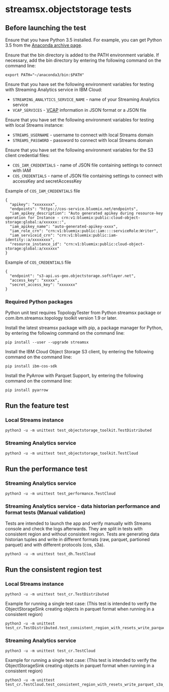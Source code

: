 # streamsx.objectstorage tests

## Before launching the test

Ensure that you have Python 3.5 installed. For example, you can get Python 3.5 from the [Anaconda archive page](https://repo.continuum.io/archive/index.html).

Ensure that the bin directory is added to the PATH environment variable. If necessary, add the bin directory by entering the following command on the command line:

    export PATH="~/anaconda3/bin:$PATH"

Ensure that you have set the following environment variables for testing with Streaming Analytics service in IBM Cloud:

* `STREAMING_ANALYTICS_SERVICE_NAME` - name of your Streaming Analytics service
* `VCAP_SERVICES` - [VCAP](https://console.bluemix.net/docs/services/StreamingAnalytics/r_vcap_services.html#r_vcap_services) information in JSON format or a JSON file

Ensure that you have set the following environment variables for testing with local Streams instance:

* `STREAMS_USERNAME` - username to connect with local Streams domain
* `STREAMS_PASSWORD` - password to connect with local Streams domain

Ensure that you have set the following environment variables for the S3 client credential files:

* `COS_IAM_CREDENTIALS` - name of JSON file containing settings to connect with IAM
* `COS_CREDENTIALS` - name of JSON file containing settings to connect with accessKey and secretAccessKey

Example of `COS_IAM_CREDENTIALS` file

    {
      "apikey": "xxxxxxxx",
      "endpoints": "https://cos-service.bluemix.net/endpoints",
      "iam_apikey_description": "Auto generated apikey during resource-key operation for Instance - crn:v1:bluemix:public:cloud-object-storage:global:a/xxxxxx::",
      "iam_apikey_name": "auto-generated-apikey-xxxx",
      "iam_role_crn": "crn:v1:bluemix:public:iam::::serviceRole:Writer",
      "iam_serviceid_crn": "crn:v1:bluemix:public:iam-identity::a/xxxxxxxx",
      "resource_instance_id": "crn:v1:bluemix:public:cloud-object-storage:global:a/xxxxxx"
    }

Example of `COS_CREDENTIALS` file

    {
      "endpoint": "s3-api.us-geo.objectstorage.softlayer.net",
      "access_key": "xxxxx",
      "secret_access_key": "xxxxxxx"
    }

### Required Python packages

Python unit test requires TopologyTester from Python streamsx package or com.ibm.streamsx.topology toolkit version 1.9 or later.

Install the latest streamsx package with pip, a package manager for Python, by entering the following command on the command line:

    pip install --user --upgrade streamsx


Install the IBM Cloud Object Storage S3 client, by entering the following command on the command line:

    pip install ibm-cos-sdk


Install the PyArrow with Parquet Support, by entering the following command on the command line:

    pip install pyarrow


## Run the feature test

### Local Streams instance

    python3 -u -m unittest test_objectstorage_toolkit.TestDistributed

### Streaming Analytics service

    python3 -u -m unittest test_objectstorage_toolkit.TestCloud


## Run the performance test

### Streaming Analytics service

    python3 -u -m unittest test_performance.TestCloud

### Streaming Analytics service - data historian performance and format tests (Manual validation)

Tests are intended to launch the app and verify manually with Streams console and check the logs afterwards.
They are split in tests with consistent region and without consistent region.
Tests are generating data historian tuples and write in different formats (raw, parquet, partioned parquet) and with different protocols (cos, s3a).

    python3 -u -m unittest test_dh.TestCloud


## Run the consistent region test

### Local Streams instance

    python3 -u -m unittest test_cr.TestDistributed

Example for running a single test case: (This test is intended to verify the ObjectStorageSink creating objects in parquet format when running in a consistent region)

    python3 -u -m unittest test_cr.TestDistributed.test_consistent_region_with_resets_write_parquet_s3a_iam

### Streaming Analytics service

    python3 -u -m unittest test_cr.TestCloud

Example for running a single test case: (This test is intended to verify the ObjectStorageSink creating objects in parquet format when running in a consistent region)

    python3 -u -m unittest test_cr.TestCloud.test_consistent_region_with_resets_write_parquet_s3a_iam




